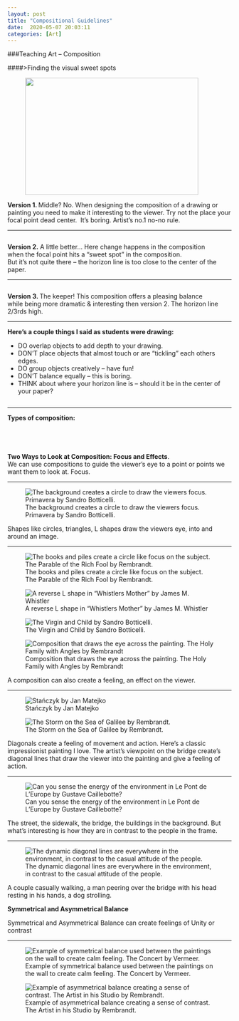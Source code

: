 ```yaml
---
layout: post
title: "Compositional Guidelines"
date:  2020-05-07 20:03:11
categories: [Art]	
---
```


###Teaching Art &#8211; Composition

####>Finding the visual sweet spots&nbsp;



<div class="madtinker_main"><figure class="aligncenter size-large is-resized"><img src="https://s3.amazonaws.com/image-control-storage/2020/04/21132839/ruleofthirds2.jpg" alt="" class="wp-image-56911" width="389" height="263"/></figure></div>



<p><strong>Version 1. </strong>Middle? No. When designing the composition of a drawing or<br>painting you need to make it interesting to the viewer. Try not the place your focal point dead center. &nbsp;It&#8217;s boring. Artist&#8217;s no.1 no-no rule.</p>

---

<div class="madtinker_main"><figure class="aligncenter size-large"><img src="https://s3.amazonaws.com/image-control-storage/2020/04/21133016/ruleofthirds3-1.jpg" alt="" class="wp-image-56913"/></figure></div>



<p><strong>Version 2.</strong> A little better…&nbsp;Here change happens in the composition<br>when the focal point hits a &#8220;sweet spot&#8221; in the composition.<br>But it&#8217;s not quite there &#8211; the horizon line is too close to the center of the paper.&nbsp;</p>

---

<div class="madtinker_main"><figure class="aligncenter size-large"><img src="https://s3.amazonaws.com/image-control-storage/2020/04/21133047/ruleofthirds4.jpg" alt="" class="wp-image-56914"/></figure></div>



<p><strong>Version 3. </strong>The keeper! This composition offers a pleasing balance<br>while being more dramatic &amp; interesting then version 2. The horizon line 2/3rds high.&nbsp;&nbsp;</p>

---

<p><strong>Here&#8217;s a couple things I said as students were drawing:&nbsp;</strong></p>



<ul><li>DO&nbsp;overlap objects to add depth to your drawing.&nbsp;</li><li>DON&#8217;T place objects that almost touch or are &#8220;tickling&#8221;&nbsp;each others edges.&nbsp;</li><li>DO group objects&nbsp;creatively &#8211; have fun!</li><li>DON&#8217;T&nbsp;balance equally &#8211; this is boring.</li><li>THINK about where your horizon line is &#8211; should it be in the center of your paper?&nbsp;</li></ul>



<figure class="wp-block-image is-style-default"><a href="http://3.bp.blogspot.com/-P4aRqUhFHAk/U41Vu8Cx7uI/AAAAAAAAIP8/B9dIKmwXfDA/s1600/photo.JPG" data-slb-active="1" data-slb-asset="864750411" data-slb-group="56909"><img src="https://s3.amazonaws.com/image-control-storage/2020/04/21140333/photo-5.jpg" alt=""/></a></figure>

---

<p><strong>Types of composition:&nbsp;</strong></p>



<div class="madtinker_main"><figure class="aligncenter"><a href="http://4.bp.blogspot.com/-311OMpVcDYw/U411ivLLdDI/AAAAAAAAIQU/4mhrFsBkX1U/s1600/Scan+1.jpeg" data-slb-active="1" data-slb-asset="1070783798" data-slb-group="56909"><img src="https://s3.amazonaws.com/image-control-storage/2020/04/21140335/Scan1-2.jpeg" alt=""/></a></figure></div>



<div class="madtinker_main"><figure class="aligncenter size-large"><img src="https://s3.amazonaws.com/image-control-storage/2020/04/21133730/Compositiontypeexamples.jpg" alt="" class="wp-image-56916"/></figure></div>



<div class="madtinker_main"><figure class="aligncenter size-large"><img src="https://s3.amazonaws.com/image-control-storage/2020/04/21133740/8103a6f75fbcf372aa60fa9839dd0d4d.jpg" alt="" class="wp-image-56917"/></figure></div>



<div class="madtinker_main"><figure class="aligncenter size-large"><img src="https://s3.amazonaws.com/image-control-storage/2020/04/21134527/079c9a56f48ea6231fd366ea208dbde9-1.jpg" alt="" class="wp-image-56919"/></figure></div>



<p><strong>Two Ways to Look at Composition: Focus and Effects</strong>.<br>We can use compositions to guide the viewer&#8217;s eye to a point or points we want them to look at. Focus.</p>

---

<div class="madtinker_main"><figure class="aligncenter"><img src="https://s3.amazonaws.com/image-control-storage/2020/04/21140337/Botticelli-primavera-02-2.jpg" alt="The background creates a circle to draw the viewers focus. Primavera by Sandro Botticelli."/><figcaption>The background creates a circle to draw the viewers focus. Primavera by Sandro Botticelli.</figcaption></figure></div>



<p>Shapes like circles, triangles, L shapes draw the viewers eye, into and around an image.</p>

---

<div class="madtinker_main"><figure class="aligncenter"><img src="https://s3.amazonaws.com/image-control-storage/2020/04/21140341/Rembrandt_-_The_Parable_of_the_Rich_Fool-02-2.jpg" alt="The books and piles create a circle like focus on the subject. The Parable of the Rich Fool by Rembrandt."/><figcaption>The books and piles create a circle like focus on the subject. The Parable of the Rich Fool by Rembrandt.</figcaption></figure></div>



<div class="madtinker_main"><figure class="aligncenter"><img src="https://s3.amazonaws.com/image-control-storage/2020/04/21140342/Whistlers_Mother_high_res-02-2.jpg" alt="A reverse L shape in “Whistlers Mother” by James M. Whistler"/><figcaption>A reverse L shape in “Whistlers Mother” by James M. Whistler</figcaption></figure></div>



<div class="madtinker_main"><figure class="aligncenter"><img src="https://s3.amazonaws.com/image-control-storage/2020/04/21140344/Sandro_Botticelli_-_The_Virgin_and_Child_28The_Madonna_of_the_Book29_-_Google_Art_Project-02-2.jpg" alt="The Virgin and Child by Sandro Botticelli."/><figcaption>The Virgin and Child by Sandro Botticelli.</figcaption></figure></div>



<div class="madtinker_main"><figure class="aligncenter"><img src="https://s3.amazonaws.com/image-control-storage/2020/04/21140345/painting-2398436_1920-05-2.jpg" alt="Composition that draws the eye across the painting. The Holy Family with Angles by Rembrandt"/><figcaption>Composition that draws the eye across the painting. The Holy Family with Angles by Rembrandt</figcaption></figure></div>



<p>A composition can also create a feeling, an effect on the viewer.</p>

---

<figure class="madtinker_main"><img src="https://s3.amazonaws.com/image-control-storage/2020/04/21140347/Jan_Matejko2C_StanCC81czyk-2.jpg" alt="Stańczyk by Jan Matejko"/><figcaption>Stańczyk by Jan Matejko</figcaption></figure>



<figure class="madtinker_main"><img src="https://s3.amazonaws.com/image-control-storage/2020/04/21140348/Rembrandt_Christ_in_the_Storm_on_the_Lake_of_Galilee-2.jpg" alt="The Storm on the Sea of Galilee by Rembrandt."/><figcaption>The Storm on the Sea of Galilee by Rembrandt.</figcaption></figure>



<p>Diagonals create a feeling of movement and action. Here’s a classic impressionist painting I love. The artist&#8217;s viewpoint on the bridge create’s diagonal lines that draw the viewer into the painting and give a feeling of action.</p>

---

<figure class="madtinker_main"><img src="https://s3.amazonaws.com/image-control-storage/2020/04/21140349/Painting-01-2.jpg" alt="Can you sense the energy of the environment in Le Pont de L’Europe by Gustave Caillebotte?"/><figcaption>Can you sense the energy of the environment in Le Pont de L’Europe by Gustave Caillebotte?</figcaption></figure>



<p>The street, the sidewalk, the bridge, the buildings in the background. But what’s interesting is how they are in contrast to the people in the frame.</p>

---

<figure class="madtinker_main"><img src="https://s3.amazonaws.com/image-control-storage/2020/04/21140351/Painting-06-2.jpg" alt="The dynamic diagonal lines are everywhere in the environment, in contrast to the casual attitude of the people."/><figcaption>The dynamic diagonal lines are everywhere in the environment, in contrast to the casual attitude of the people.</figcaption></figure>



<p>A couple casually walking, a man peering over the bridge with his head resting in his hands, a dog strolling.</p>



<p><strong>Symmetrical and Asymmetrical Balance</strong></p>



<p>Symmetrical and Asymmetrical Balance can create feelings of Unity or contrast</p>

---

<figure class="madtinker_main"><img src="https://s3.amazonaws.com/image-control-storage/2020/04/21140355/Vermeer_The_concert-2.jpeg" alt="Example of symmetrical balance used between the paintings on the wall to create calm feeling. The Concert by Vermeer."/><figcaption>Example of symmetrical balance used between the paintings on the wall to create calm feeling. The Concert by Vermeer.</figcaption></figure>



<figure class="madtinker_main"><img src="https://s3.amazonaws.com/image-control-storage/2020/04/21140357/Rembrandt_The_Artist_in_his_studio-03-2.jpg" alt="Example of asymmetrical balance creating a sense of contrast. The Artist in his Studio by Rembrandt."/><figcaption>Example of asymmetrical balance creating a sense of contrast. The Artist in his Studio by Rembrandt.</figcaption></figure>
